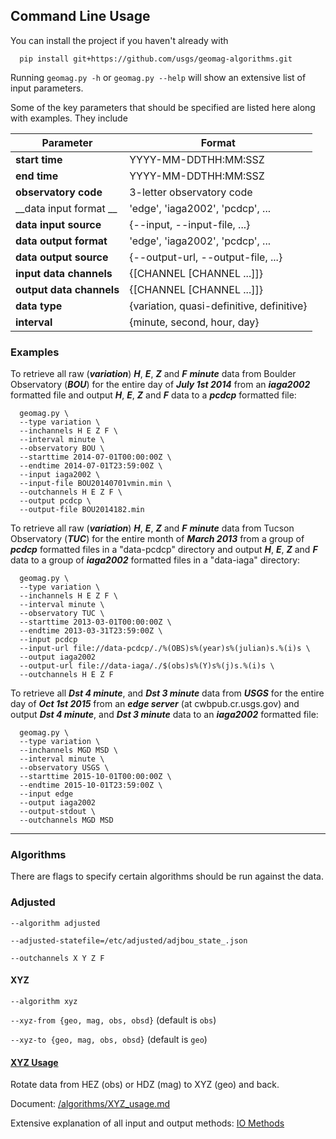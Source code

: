 ## Command Line Usage

You can install the project if you haven't already with

      pip install git+https://github.com/usgs/geomag-algorithms.git

Running `geomag.py -h` or `geomag.py --help` will show an extensive list of
input parameters.

Some of the key parameters that should be specified are listed here along with
examples. They include

| Parameter                  | Format                                       |
| -------------------------- | -------------------------------------------- |
| __start time__             | YYYY-MM-DDTHH:MM:SSZ                         |
| __end time__               | YYYY-MM-DDTHH:MM:SSZ                         |
| __observatory code__       | 3-letter observatory code                    |
| __data input format __     | 'edge', 'iaga2002', 'pcdcp', ...             |
| __data input source__      | {--input, --input-file, ...}                 |
| __data output format__     | 'edge', 'iaga2002', 'pcdcp', ...             |
| __data output source__     | {--output-url, --output-file, ...}           |
| __input data channels__    | {[CHANNEL [CHANNEL ...]]}                    |
| __output data channels__   | {[CHANNEL [CHANNEL ...]]}                    |
| __data type__              | {variation, quasi-definitive, definitive}    |
| __interval__               | {minute, second, hour, day}                  |


### Examples ###

To retrieve all raw (**_variation_**) **_H_**, **_E_**, **_Z_** and **_F_**
**_minute_** data from Boulder Observatory (**_BOU_**) for the entire day of
**_July 1st 2014_** from an **_iaga2002_** formatted file and output
**_H_**, **_E_**, **_Z_** and **_F_** data to a **_pcdcp_** formatted file:

      geomag.py \
      --type variation \
      --inchannels H E Z F \
      --interval minute \
      --observatory BOU \
      --starttime 2014-07-01T00:00:00Z \
      --endtime 2014-07-01T23:59:00Z \
      --input iaga2002 \
      --input-file BOU20140701vmin.min \
      --outchannels H E Z F \
      --output pcdcp \
      --output-file BOU2014182.min

To retrieve all raw (**_variation_**) **_H_**, **_E_**, **_Z_** and **_F_**
**_minute_** data from Tucson Observatory (**_TUC_**) for the entire month of
**_March 2013_** from a group of **_pcdcp_** formatted files in a "data-pcdcp"
directory and output **_H_**, **_E_**, **_Z_** and **_F_** data to a group of
**_iaga2002_** formatted files in a "data-iaga" directory:

      geomag.py \
      --type variation \
      --inchannels H E Z F \
      --interval minute \
      --observatory TUC \
      --starttime 2013-03-01T00:00:00Z \
      --endtime 2013-03-31T23:59:00Z \
      --input pcdcp
      --input-url file://data-pcdcp/./%(OBS)s%(year)s%(julian)s.%(i)s \
      --output iaga2002
      --output-url file://data-iaga/./$(obs)s%(Y)s%(j)s.%(i)s \
      --outchannels H E Z F

To retrieve all **_Dst 4 minute_**, and **_Dst 3 minute_** data from **_USGS_**
for the entire day of **_Oct 1st 2015_** from an **_edge server_** (at
cwbpub.cr.usgs.gov) and output **_Dst 4 minute_**, and **_Dst 3 minute_**
data to an **_iaga2002_** formatted file:

      geomag.py \
      --type variation \
      --inchannels MGD MSD \
      --interval minute \
      --observatory USGS \
      --starttime 2015-10-01T00:00:00Z \
      --endtime 2015-10-01T23:59:00Z \
      --input edge
      --output iaga2002
      --output-stdout \
      --outchannels MGD MSD


---
### Algorithms ###

There are flags to specify certain algorithms should be run against the data.

### Adjusted ###

`--algorithm adjusted`

`--adjusted-statefile=/etc/adjusted/adjbou_state_.json`

`--outchannels X Y Z F `

#### XYZ ####

`--algorithm xyz`

`--xyz-from {geo, mag, obs, obsd}` (default is `obs`)

`--xyz-to {geo, mag, obs, obsd}` (default is `geo`)

#### [XYZ Usage](./algorithms/XYZ_usage.md) ####

Rotate data from HEZ (obs) or HDZ (mag) to XYZ (geo) and back.

Document: [/algorithms/XYZ_usage.md](./algorithms/XYZ_usage.md)





Extensive explanation of all input and output methods:
[IO Methods](./io.md)
